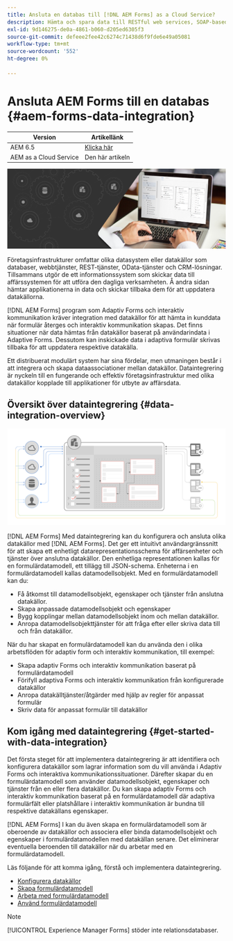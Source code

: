 ```yaml
---
title: Ansluta en databas till [!DNL AEM Forms] as a Cloud Service?
description: Hämta och spara data till RESTful web services, SOAP-based web services och OData services från ett adaptivt formulär eller ett AEM arbetsflöde.
exl-id: 9d146275-de0a-4861-b060-d205ed6305f3
source-git-commit: defeee2fee42c6274c71438d6f9fde6e49a05081
workflow-type: tm+mt
source-wordcount: '552'
ht-degree: 0%

---
```


# Ansluta AEM Forms till en databas {#aem-forms-data-integration}

| Version | Artikellänk |
| -------- | ---------------------------- |
| AEM 6.5 | [Klicka här](https://experienceleague.adobe.com/docs/experience-manager-65/forms/form-data-model/data-integration.html) |
| AEM as a Cloud Service | Den här artikeln |


![Dataintegrering](do-not-localize/data-integeration.png)

Företagsinfrastrukturer omfattar olika datasystem eller datakällor som databaser, webbtjänster, REST-tjänster, OData-tjänster och CRM-lösningar. Tillsammans utgör de ett informationssystem som skickar data till affärssystemen för att utföra den dagliga verksamheten. Å andra sidan hämtar applikationerna in data och skickar tillbaka dem för att uppdatera datakällorna.

[!DNL AEM Forms] program som Adaptiv Forms och interaktiv kommunikation kräver integration med datakällor för att hämta in kunddata när formulär återges och interaktiv kommunikation skapas. Det finns situationer när data hämtas från datakällor baserat på användarindata i Adaptive Forms. Dessutom kan inskickade data i adaptiva formulär skrivas tillbaka för att uppdatera respektive datakälla.

Ett distribuerat modulärt system har sina fördelar, men utmaningen består i att integrera och skapa dataassociationer mellan datakällor. Dataintegrering är nyckeln till en fungerande och effektiv företagsinfrastruktur med olika datakällor kopplade till applikationer för utbyte av affärsdata.

## Översikt över dataintegrering {#data-integration-overview}

![aem-forms-data-integeration](assets/aem-forms-data-integeration.png)

[!DNL AEM Forms] Med dataintegrering kan du konfigurera och ansluta olika datakällor med [!DNL AEM Forms]. Det ger ett intuitivt användargränssnitt för att skapa ett enhetligt datarepresentationsschema för affärsenheter och tjänster över anslutna datakällor. Den enhetliga representationen kallas för en formulärdatamodell, ett tillägg till JSON-schema. Enheterna i en formulärdatamodell kallas datamodellsobjekt. Med en formulärdatamodell kan du:

* Få åtkomst till datamodellsobjekt, egenskaper och tjänster från anslutna datakällor.
* Skapa anpassade datamodellsobjekt och egenskaper
* Bygg kopplingar mellan datamodellsobjekt inom och mellan datakällor.
* Anropa datamodellsobjekttjänster för att fråga efter eller skriva data till och från datakällor.

När du har skapat en formulärdatamodell kan du använda den i olika arbetsflöden för adaptiv form och interaktiv kommunikation, till exempel:

* Skapa adaptiv Forms och interaktiv kommunikation baserat på formulärdatamodell
* Förifyll adaptiva Forms och interaktiv kommunikation från konfigurerade datakällor
* Anropa datakälltjänster/åtgärder med hjälp av regler för anpassat formulär
* Skriv data för anpassat formulär till datakällor

## Kom igång med dataintegrering {#get-started-with-data-integration}

Det första steget för att implementera dataintegrering är att identifiera och konfigurera datakällor som lagrar information som du vill använda i Adaptiv Forms och interaktiva kommunikationssituationer. Därefter skapar du en formulärdatamodell som använder datamodellsobjekt, egenskaper och tjänster från en eller flera datakällor. Du kan skapa adaptiv Forms och interaktiv kommunikation baserat på en formulärdatamodell där adaptiva formulärfält eller platshållare i interaktiv kommunikation är bundna till respektive datakällans egenskaper.

[!DNL AEM Forms] I kan du även skapa en formulärdatamodell som är oberoende av datakällor och associera eller binda datamodellsobjekt och egenskaper i formulärdatamodellen med datakällan senare. Det eliminerar eventuella beroenden till datakällor när du arbetar med en formulärdatamodell.

Läs följande för att komma igång, förstå och implementera dataintegrering.

* [Konfigurera datakällor](configure-data-sources.md)
* [Skapa formulärdatamodell](create-form-data-models.md)
* [Arbeta med formulärdatamodell](work-with-form-data-model.md)
* [Använd formulärdatamodell](using-form-data-model.md)

>[!NOTE]
>
>[!UICONTROL Experience Manager Forms] stöder inte relationsdatabaser.
